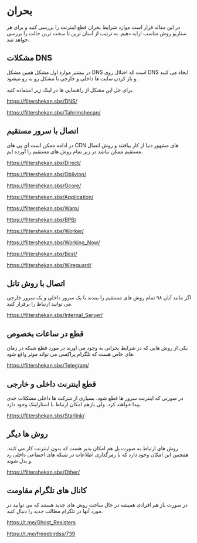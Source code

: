 # بحران

در این مقاله قرار است موارد شرایط بحران قطع اینترنت را بررسی کنید و برای هر سناریو روش مناسب ارایه دهیم. به ترتیب از آسان ترین تا سخت ترین حالت را بررسی خواهد شد.

## مشکلات DNS

در بیشتر موارد اول مشکل همین مشکل DNS است که اختلال روی DNS ایجاد می کنند و باز کردن سایت ها داخلی و خارجی با مشکل رو به رو میشود.

برای حل این مشکل از راهنمایی ها در لینک زیر استفاده کنید.

https://filtershekan.sbs/DNS/

https://filtershekan.sbs/Tahrimshecan/

## اتصال با سرور مستقیم

در ادامه ممکن است آی پی های CDN های مشهور دنیا از کار بیافتند و روش اتصال مستقیم ممکن نباشد در زیر تمام روش های مستقیم را آورده ایم.


https://filtershekan.sbs/Direct/

https://filtershekan.sbs/Oblivion/

https://filtershekan.sbs/Gcore/

https://filtershekan.sbs/Application/

https://filtershekan.sbs/Warp/

https://filtershekan.sbs/BPB/

https://filtershekan.sbs/Worker/

https://filtershekan.sbs/Working_Now/

https://filtershekan.sbs/Best/

https://filtershekan.sbs/Wireguard/


## اتصال با روش تانل

اگر مانند آبان ۹۸ تمام روش های مستقیم را ببندند با یک سرور داخلی و یک سرور خارجی می توانید ارتباط را برقرار کنید.

https://filtershekan.sbs/Internal_Server/


## قطع در ساعات بخصوص

یکی از روش هایی که در شرایط بحرانی به وجود می اورند در مورد قطع شبکه در زمان های خاص هست که تلگرام پراکسی می تواند موثر واقع شود.

https://filtershekan.sbs/Telegram/

## قطع اینترنت داخلی و خارجی

در صورتی که اینترنت سرور ها قطع شود، بسیاری از شرکت ها داخلی مشکلات جدی پیدا خواهند کرد. ولی بازهم امکان ارتباط با استارلینک وجود دارد.

https://filtershekan.sbs/Starlink/

## روش ها دیگر

روش های ارتباط به صورت پل هم امکان پذیر هست که بدون اینترنت کار می کنند. همچنین این امکان وجود دارد که با رمزگذاری اطلاعات در شبکه های اجتماعی داخلی رد و بدل شوند.

https://filtershekan.sbs/Other/


## کانال های تلگرام مقاومت

در صورت باز هم افرادی همیشه در حال ساخت روش های جدید هستند که می توانید در مورد آنها در تلگرام مطالب جدید را دنبال کنید.

https://t.me/Ghost_Resisters

https://t.me/freeebirdss/739


